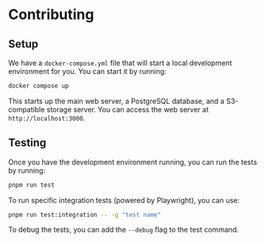 # Contributing

## Setup

We have a `docker-compose.yml` file that will start a local development environment for you. You can start it by running:

```bash
docker compose up
```

This starts up the main web server, a PostgreSQL database, and a S3-compatible storage server. You can access the web server at `http://localhost:3000`.

## Testing

Once you have the development environment running, you can run the tests by running:

```bash
pnpm run test
```

To run specific integration tests (powered by Playwright), you can use:

```bash
pnpm run test:integration -- -g "test name"
```

To debug the tests, you can add the `--debug` flag to the test command.
